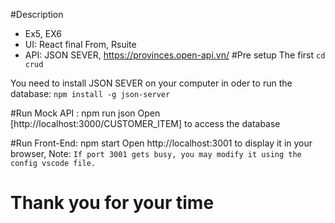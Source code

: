 #Description
- Ex5, EX6
- UI:  React final From, Rsuite
- API: JSON SEVER, https://provinces.open-api.vn/
#Pre setup
The first `cd crud`

You need to install JSON SEVER on your computer in oder to run the database:
`npm install -g json-server`

#Run Mock API : npm run json
Open [http://localhost:3000/CUSTOMER_ITEM] to access the database

#Run Front-End: npm start
Open http://localhost:3001 to display it in your browser,
Note: `If port 3001 gets busy, you may modify it using the config vscode file.`

# Thank you for your time

